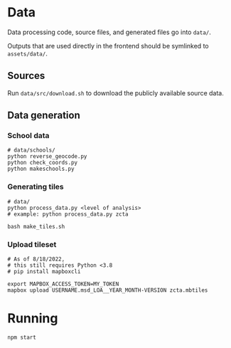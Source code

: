 # Data

Data processing code, source files, and generated files go into `data/`.

Outputs that are used directly in the frontend should be symlinked to `assets/data/`.

## Sources

Run `data/src/download.sh` to download the publicly available source data.

## Data generation

### School data

```
# data/schools/
python reverse_geocode.py
python check_coords.py
python makeschools.py
```

### Generating tiles

```
# data/
python process_data.py <level of analysis>
# example: python process_data.py zcta

bash make_tiles.sh
```

### Upload tileset

```
# As of 8/18/2022,
# this still requires Python <3.8
# pip install mapboxcli

export MAPBOX_ACCESS_TOKEN=MY_TOKEN
mapbox upload USERNAME.msd_LOA__YEAR_MONTH-VERSION zcta.mbtiles
```

# Running

```
npm start
```
